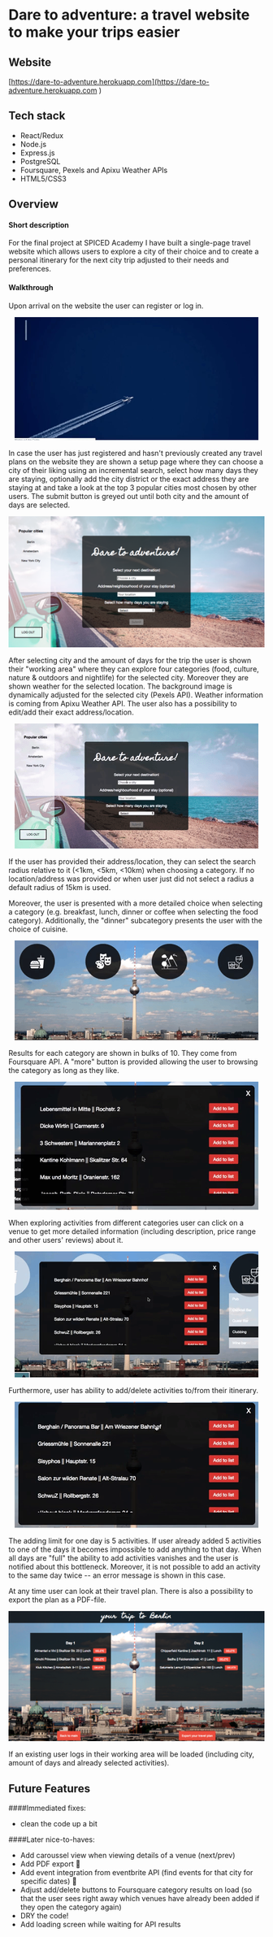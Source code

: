 # Dare to adventure: a travel website to make your trips easier


Website
--------
[https://dare-to-adventure.herokuapp.com](https://dare-to-adventure.herokuapp.com
)


Tech stack
-------- 
- React/Redux
- Node.js
- Express.js
- PostgreSQL
- Foursquare, Pexels and Apixu Weather APIs
- HTML5/CSS3

Overview
--------
#### Short description 
For the final project at SPICED Academy I have built a single-page travel website which allows users to explore a city of their choice and to create a personal itinerary for the next city trip adjusted to their needs and preferences. 

#### Walkthrough
Upon arrival on the website the user can register or log in. 
<p align="center">
  <img src="showcase1.gif"/>
</p>

In case the user has just registered and hasn't previously created any travel plans on the website they are shown a setup page where they can choose a city of their liking using an incremental search, select how many days they are staying, optionally add the city district or the exact address they are staying at and take a look at the top 3 popular cities most chosen by other users. The submit button is greyed out until both city and the amount of days are selected.
<p align="center">
  <img src="showcase2.png"/>
</p>

After selecting city and the amount of days for the trip the user is shown their "working area" where they can explore four categories (food, culture, nature & outdoors and nightlife) for the selected city. Moreover they are shown weather for the selected location. The background image is dynamically adjusted for the selected city (Pexels API). Weather information is coming from Apixu Weather API. The user also has a possibility to edit/add their exact address/location.

<p align="center">
  <img src="showcase3.gif"/>
</p>

If the user has provided their address/location, they can select the search radius relative to it (<1km, <5km, <10km) when choosing a category. If no location/address was provided or when user just did not select a radius a default radius of 15km is used.

Moreover, the user is presented with a more detailed choice when selecting a category (e.g. breakfast, lunch, dinner or coffee when selecting the food category). Additionally, the "dinner" subcategory presents the user with the choice of cuisine.
<p align="center">
  <img src="showcase8.gif"/>
</p>


Results for each category are shown in bulks of 10. They come from Foursquare API. A "more" button is provided allowing the user to browsing the category as long as they like.
<p align="center">
  <img src="showcase7.gif"/>
</p>


When exploring activities from different categories user can click on a venue to get more detailed information (including description, price range and other users' reviews) about it.

<p align="center">
  <img src="showcase4.gif"/>
</p>

Furthermore, user has ability to add/delete activities to/from their itinerary.
<p align="center">
  <img src="showcase5.gif"/>
</p>

The adding limit for one day is 5 activities. If user already added 5 activities to one of the days it becomes impossible to add anything to that day. When all days are "full" the ability to add activities vanishes and the user is notified about this bottleneck. Moreover, it is not possible to add an activity to the same day twice -- an error message is shown in this case.

At any time user can look at their travel plan. There is also a possibility to export the plan as a PDF-file.
<p align="center">
  <img src="showcase6.png"/>
</p>

If an existing user logs in their working area will be loaded (including city, amount of days and already selected activities).

Future Features
--------
####Immediated fixes:
- clean the code up a bit

####Later nice-to-haves:
- Add caroussel view when viewing details of a venue (next/prev)
- Add PDF export 📖
- Add event integration from eventbrite API (find events for that city for specific dates) 📅
- Adjust add/delete buttons to Foursquare category results on load (so that the user sees right away which venues have already been added if they open the category again)
- DRY the code!
- Add loading screen while waiting for API results


